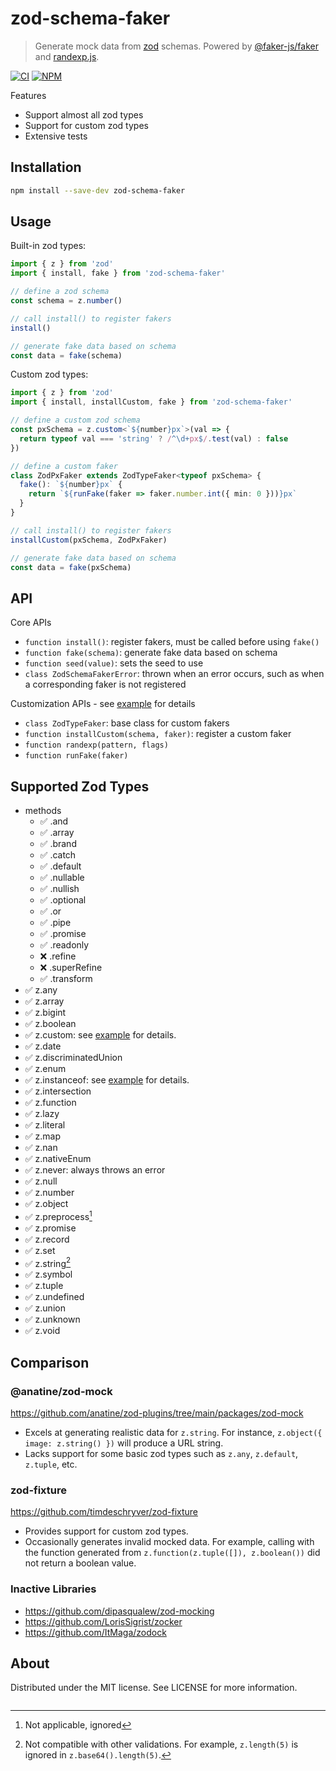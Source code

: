 # zod-schema-faker

> Generate mock data from [zod](https://github.com/colinhacks/zod) schemas. Powered by
> [@faker-js/faker](https://github.com/faker-js/faker) and [randexp.js](https://github.com/fent/randexp.js).

[![CI](https://github.com/soc221b/zod-schema-faker/actions/workflows/ci.yml/badge.svg)](https://github.com/soc221b/zod-schema-faker/actions/workflows/ci.yml)
[![NPM](https://img.shields.io/npm/v/zod-schema-faker.svg?label=NPM&color=brightgreen)](https://www.npmjs.com/package/zod-schema-faker)

Features

- Support almost all zod types
- Support for custom zod types
- Extensive tests

## Installation

```sh
npm install --save-dev zod-schema-faker
```

## Usage

Built-in zod types:

```ts
import { z } from 'zod'
import { install, fake } from 'zod-schema-faker'

// define a zod schema
const schema = z.number()

// call install() to register fakers
install()

// generate fake data based on schema
const data = fake(schema)
```

Custom zod types:

```ts
import { z } from 'zod'
import { install, installCustom, fake } from 'zod-schema-faker'

// define a custom zod schema
const pxSchema = z.custom<`${number}px`>(val => {
  return typeof val === 'string' ? /^\d+px$/.test(val) : false
})

// define a custom faker
class ZodPxFaker extends ZodTypeFaker<typeof pxSchema> {
  fake(): `${number}px` {
    return `${runFake(faker => faker.number.int({ min: 0 }))}px`
  }
}

// call install() to register fakers
installCustom(pxSchema, ZodPxFaker)

// generate fake data based on schema
const data = fake(pxSchema)
```

## API

Core APIs

- `function install()`: register fakers, must be called before using `fake()`
- `function fake(schema)`: generate fake data based on schema
- `function seed(value)`: sets the seed to use
- `class ZodSchemaFakerError`: thrown when an error occurs, such as when a corresponding faker is not registered

Customization APIs - see [example](./tests/zod-custom-faker.test.ts) for details

- `class ZodTypeFaker`: base class for custom fakers
- `function installCustom(schema, faker)`: register a custom faker
- `function randexp(pattern, flags)`
- `function runFake(faker)`

## Supported Zod Types

- methods
  - ✅ .and
  - ✅ .array
  - ✅ .brand
  - ✅ .catch
  - ✅ .default
  - ✅ .nullable
  - ✅ .nullish
  - ✅ .optional
  - ✅ .or
  - ✅ .pipe
  - ✅ .promise
  - ✅ .readonly
  - ❌ .refine
  - ❌ .superRefine
  - ✅ .transform
- ✅ z.any
- ✅ z.array
- ✅ z.bigint
- ✅ z.boolean
- ✅ z.custom: see [example](./tests/zod-custom-faker.test.ts) for details.
- ✅ z.date
- ✅ z.discriminatedUnion
- ✅ z.enum
- ✅ z.instanceof: see [example](./tests/zod-instanceof-faker.test.ts) for details.
- ✅ z.intersection
- ✅ z.function
- ✅ z.lazy
- ✅ z.literal
- ✅ z.map
- ✅ z.nan
- ✅ z.nativeEnum
- ✅ z.never: always throws an error
- ✅ z.null
- ✅ z.number
- ✅ z.object
- ✅ z.preprocess[^2]
- ✅ z.promise
- ✅ z.record
- ✅ z.set
- ✅ z.string[^1]
- ✅ z.symbol
- ✅ z.tuple
- ✅ z.undefined
- ✅ z.union
- ✅ z.unknown
- ✅ z.void

[^1]: Not compatible with other validations. For example, `z.length(5)` is ignored in `z.base64().length(5)`.

[^2]: Not applicable, ignored

## Comparison

### @anatine/zod-mock

https://github.com/anatine/zod-plugins/tree/main/packages/zod-mock

- Excels at generating realistic data for `z.string`. For instance, `z.object({ image: z.string() })` will produce a URL
  string.
- Lacks support for some basic zod types such as `z.any`, `z.default`, `z.tuple`, etc.

### zod-fixture

https://github.com/timdeschryver/zod-fixture

- Provides support for custom zod types.
- Occasionally generates invalid mocked data. For example, calling with the function generated from
  `z.function(z.tuple([]), z.boolean())` did not return a boolean value.

### Inactive Libraries

- https://github.com/dipasqualew/zod-mocking
- https://github.com/LorisSigrist/zocker
- https://github.com/ItMaga/zodock

## About

Distributed under the MIT license. See LICENSE for more information.

```

```
